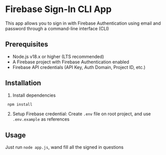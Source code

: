 # Firebase Sign-In CLI App

This app allows you to sign in with Firebase Authentication using email and password through a command-line interface (CLI)

## Prerequisites

- Node.js v18.x or higher (LTS recommended)
- A Firebase project with Firebase Authentication enabled
- Firebase API credentials (API Key, Auth Domain, Project ID, etc.)

## Installation

1. Install dependencies

```bash
 npm install
```

2. Setup Firebase credential: Create `.env` file on root project, and use `.env.example` as references

## Usage

Just run `node app.js`, wand fill all the signed in questions
